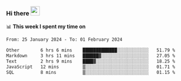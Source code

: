 ### Hi there <a href="https://www.gautamkrishnar.com/"><img src="https://media.giphy.com/media/hvRJCLFzcasrR4ia7z/giphy.gif" width="25px"></a>

📊 **This week I spent my time on**

<!--START_SECTION:waka-->

```txt
From: 25 January 2024 - To: 01 February 2024

Other        6 hrs 6 mins    █████████████░░░░░░░░░░░░   51.79 %
Markdown     3 hrs 11 mins   ██████▓░░░░░░░░░░░░░░░░░░   27.05 %
Text         2 hrs 9 mins    ████▓░░░░░░░░░░░░░░░░░░░░   18.25 %
JavaScript   12 mins         ▒░░░░░░░░░░░░░░░░░░░░░░░░   01.71 %
SQL          8 mins          ▒░░░░░░░░░░░░░░░░░░░░░░░░   01.15 %
```

<!--END_SECTION:waka-->

